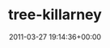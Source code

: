 ---
title:		"tree-killarney"
type:		"upload"
description:		"TBC"
date:		"2011-03-27 19:14:36+00:00"
album:		"landscapes"
filename:		"tree-killarney.md"
series:		""
cl_public_id:		"landscapes/tree-killarney"
cl_version:		1497004743
format:		"tiff"
bytes:		3836764
width:		2151
height:		1440
exposure_mode:		"Manual"
program:		"Manual"
aperture:		"3.5"
focal_length:		"18.0 mm"
iso:		"400"
shutter_speed:		"1/640"
metering:		"Center-weighted average"
flash:		"No Flash"
white_balance:		"Custom"
colour_temp:		"4750"
has_crop:		"false"
orientation:		"Horizontal (normal)"
camera_model:		"NIKON D200"
lens_info:		"18-200mm f/3.5-5.6"
artist:		"No artist info"
x_resolution:		"300"
y_resolution:		"300"
---